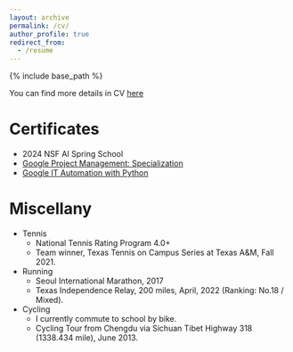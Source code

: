 ```yaml
---
layout: archive
permalink: /cv/
author_profile: true
redirect_from:
  - /resume
---
```


{% include base_path %}

You can find more details in CV [here](https://pengkang12.github.io/files/CVPK.pdf)

Certificates
======
* 2024 NSF AI Spring School
* [Google Project Management: Specialization](https://www.coursera.org/account/accomplishments/specialization/certificate/YXUT36HK2MTF)
* [Google IT Automation with Python](https://www.coursera.org/account/accomplishments/specialization/certificate/HHQHX5X5RVGM)

Miscellany
======
* Tennis
  - National Tennis Rating Program 4.0+
  - Team winner, Texas Tennis on Campus Series at Texas A&M, Fall 2021.
* Running 
  - Seoul International Marathon, 2017
  - Texas Independence Relay, 200 miles, April, 2022 (Ranking: No.18 / Mixed).
* Cycling
  - I currently commute to school by bike.
  - Cycling Tour from Chengdu via Sichuan Tibet Highway 318 (1338.434 mile), June 2013. 
